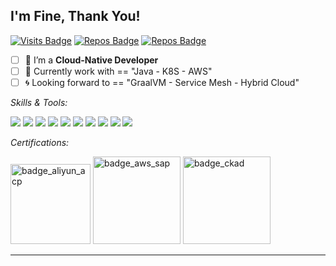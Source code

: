 ## I'm Fine, Thank You!

[![Visits Badge](https://badges.pufler.dev/visits/Anddd7/Anddd7?labelColor=white&color=blue)](https://github.com/Anddd7)
[![Repos Badge](https://badges.pufler.dev/repos/Anddd7?labelColor=white&color=blue)](https://github.com/Anddd7)
[![Repos Badge](https://img.shields.io/badge/Cloud--Native-Developer-blue?labelColor=white)](https://github.com/Anddd7)

- [ ] 🍖 I’m a **Cloud-Native Developer**
- [ ] 🍩 Currently work with == "Java - K8S - AWS"
- [ ] 🌀 Looking forward to == "GraalVM - Service Mesh - Hybrid Cloud"

*Skills & Tools:*

<img src="https://img.icons8.com/color/48/000000/kubernetes.png"/> <img src="https://img.icons8.com/color/48/000000/kotlin.png"/> <img src="https://img.icons8.com/color/48/000000/golang.png"/> <img src="https://img.icons8.com/color/48/000000/visual-studio-code-2019.png"/>  <img src="https://img.icons8.com/external-flaticons-flat-flat-icons/48/000000/external-java-computer-programming-flaticons-flat-flat-icons.png"/> <img src="https://img.icons8.com/color/48/000000/intellij-idea.png"/> <img src="https://img.icons8.com/color/48/000000/google-cloud.png"/> <img src="https://img.icons8.com/color/48/000000/amazon-web-services.png"/> <img src="https://img.icons8.com/stickers/48/000000/macbook.png"/> <img src="https://img.icons8.com/color/48/000000/postgreesql.png"/>

*Certifications:*

<img alt='badge_aliyun_acp' src="https://user-images.githubusercontent.com/24785373/169754670-6e55446c-267a-4072-a2bf-418670eb1171.png" width="auto" height="128" /> <img alt='badge_aws_sap' src="https://user-images.githubusercontent.com/24785373/169753696-590a729e-ba3b-405b-b1d3-6ea27d004c75.png" width="auto" height="140" /> <img alt='badge_ckad' src="https://user-images.githubusercontent.com/24785373/169753708-34a0cf82-1343-46c9-b7a5-38c0142f0941.png" width="auto" height="140" /> 

----
